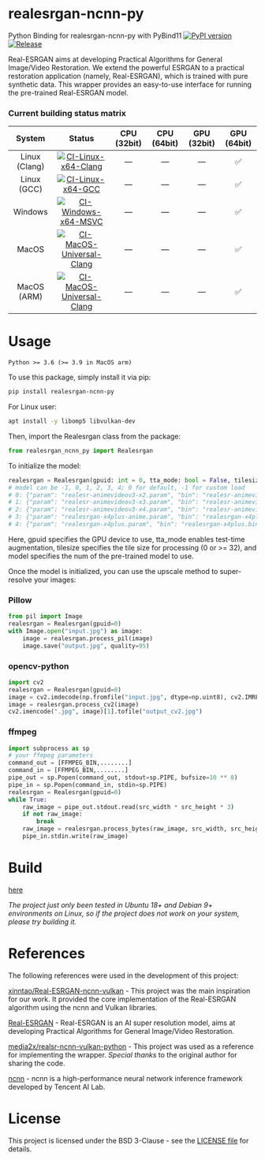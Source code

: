 # realesrgan-ncnn-py
Python Binding for realesrgan-ncnn-py with PyBind11 [![PyPI version](https://badge.fury.io/py/realesrgan-ncnn-py.svg?123456)](https://badge.fury.io/py/realesrgan-ncnn-py?123456)  [![Release](https://github.com/Tohrusky/realesrgan-ncnn-py/actions/workflows/Release.yml/badge.svg)](https://github.com/Tohrusky/realesrgan-ncnn-py/actions/workflows/Release.yml)

Real-ESRGAN aims at developing Practical Algorithms for General Image/Video Restoration.
We extend the powerful ESRGAN to a practical restoration application (namely, Real-ESRGAN), which is trained with pure synthetic data.
This wrapper provides an easy-to-use interface for running the pre-trained Real-ESRGAN model.

### Current building status matrix
| System        | Status                                                                                                                                                                                                                              | CPU (32bit)  |  CPU (64bit) | GPU (32bit)  | GPU (64bit)        |
|:-------------:|:-----------------------------------------------------------------------------------------------------------------------------------------------------------------------------------------------------------------------------------:|:------------:|:------------:|:------------:|:------------------:|
| Linux (Clang) | [![CI-Linux-x64-Clang](https://github.com/Tohrusky/realesrgan-ncnn-py/actions/workflows/CI-Linux-x64-Clang.yml/badge.svg)](https://github.com/Tohrusky/realesrgan-ncnn-py/actions/workflows/CI-Linux-x64-Clang.yml)                 | —            | —            | —            | :white_check_mark: |
| Linux (GCC)   | [![CI-Linux-x64-GCC](https://github.com/Tohrusky/realesrgan-ncnn-py/actions/workflows/CI-Linux-x64-GCC.yml/badge.svg)](https://github.com/Tohrusky/realesrgan-ncnn-py/actions/workflows/CI-Linux-x64-GCC.yml)                       | —            | —            | —            | :white_check_mark: |
| Windows       | [![CI-Windows-x64-MSVC](https://github.com/Tohrusky/realesrgan-ncnn-py/actions/workflows/CI-Windows-x64-MSVC.yml/badge.svg)](https://github.com/Tohrusky/realesrgan-ncnn-py/actions/workflows/CI-Windows-x64-MSVC.yml)              | —            | —            | —            | :white_check_mark: |
| MacOS         | [![CI-MacOS-Universal-Clang](https://github.com/Tohrusky/realcugan-ncnn-py/actions/workflows/CI-MacOS-Universal-Clang.yml/badge.svg)](https://github.com/Tohrusky/realcugan-ncnn-py/actions/workflows/CI-MacOS-Universal-Clang.yml) | —            | —            | —            | :white_check_mark: |
| MacOS (ARM)   | [![CI-MacOS-Universal-Clang](https://github.com/Tohrusky/realcugan-ncnn-py/actions/workflows/CI-MacOS-Universal-Clang.yml/badge.svg)](https://github.com/Tohrusky/realcugan-ncnn-py/actions/workflows/CI-MacOS-Universal-Clang.yml) | —            | —            | —            | :white_check_mark: |


# Usage
```Python >= 3.6 (>= 3.9 in MacOS arm)```

To use this package, simply install it via pip:
```sh
pip install realesrgan-ncnn-py
```
For Linux user:
```sh
apt install -y libomp5 libvulkan-dev
```
Then, import the Realesrgan class from the package:

```python
from realesrgan_ncnn_py import Realesrgan
```
To initialize the model:

```python
realesrgan = Realesrgan(gpuid: int = 0, tta_mode: bool = False, tilesize: int = 0, model: int = 0, **_kwargs)
# model can be -1, 0, 1, 2, 3, 4; 0 for default, -1 for custom load
# 0: {"param": "realesr-animevideov3-x2.param", "bin": "realesr-animevideov3-x2.bin", "scale": 2},
# 1: {"param": "realesr-animevideov3-x3.param", "bin": "realesr-animevideov3-x3.bin", "scale": 3},
# 2: {"param": "realesr-animevideov3-x4.param", "bin": "realesr-animevideov3-x4.bin", "scale": 4},
# 3: {"param": "realesrgan-x4plus-anime.param", "bin": "realesrgan-x4plus-anime.bin", "scale": 4},
# 4: {"param": "realesrgan-x4plus.param", "bin": "realesrgan-x4plus.bin", "scale": 4}


```
Here, gpuid specifies the GPU device to use, tta_mode enables test-time augmentation, tilesize specifies the tile size for processing (0 or >= 32), and model specifies the num of the pre-trained model to use.

Once the model is initialized, you can use the upscale method to super-resolve your images:

### Pillow
```python
from pil import Image
realesrgan = Realesrgan(gpuid=0)
with Image.open("input.jpg") as image:
    image = realesrgan.process_pil(image)
    image.save("output.jpg", quality=95)
```

### opencv-python
```python
import cv2
realesrgan = Realesrgan(gpuid=0)
image = cv2.imdecode(np.fromfile("input.jpg", dtype=np.uint8), cv2.IMREAD_COLOR)
image = realesrgan.process_cv2(image)
cv2.imencode(".jpg", image)[1].tofile("output_cv2.jpg")
```

### ffmpeg
```python
import subprocess as sp
# your ffmpeg parameters
command_out = [FFMPEG_BIN,........] 
command_in = [FFMPEG_BIN,........]
pipe_out = sp.Popen(command_out, stdout=sp.PIPE, bufsize=10 ** 8)
pipe_in = sp.Popen(command_in, stdin=sp.PIPE)
realesrgan = Realesrgan(gpuid=0)
while True:
    raw_image = pipe_out.stdout.read(src_width * src_height * 3)
    if not raw_image:
        break
    raw_image = realesrgan.process_bytes(raw_image, src_width, src_height, 3)
    pipe_in.stdin.write(raw_image)
```
# Build
[here](https://github.com/Tohrusky/realesrgan-ncnn-py/blob/main/.github/workflows/Release.yml) 

*The project just only been tested in Ubuntu 18+ and Debian 9+ environments on Linux, so if the project does not work on your system, please try building it.*


# References
The following references were used in the development of this project:

[xinntao/Real-ESRGAN-ncnn-vulkan](https://github.com/xinntao/Real-ESRGAN-ncnn-vulkan) - This project was the main inspiration for our work. It provided the core implementation of the Real-ESRGAN algorithm using the ncnn and Vulkan libraries.

[Real-ESRGAN](https://github.com/xinntao/Real-ESRGAN) - Real-ESRGAN is an AI super resolution model, aims at developing Practical Algorithms for General Image/Video Restoration.

[media2x/realsr-ncnn-vulkan-python](https://github.com/media2x/realsr-ncnn-vulkan-python) - This project was used as a reference for implementing the wrapper. *Special thanks* to the original author for sharing the code.

[ncnn](https://github.com/Tencent/ncnn) - ncnn is a high-performance neural network inference framework developed by Tencent AI Lab. 

# License
This project is licensed under the BSD 3-Clause - see the [LICENSE file](https://github.com/Tohrusky/realesrgan-ncnn-py/blob/main/LICENSE) for details.
